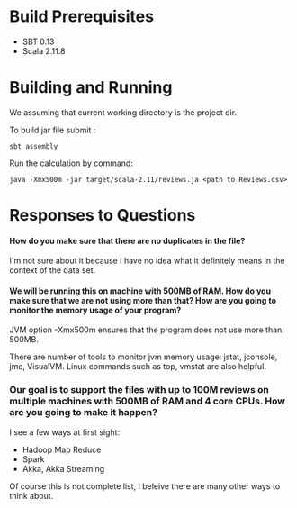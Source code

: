 # Build Prerequisites

* SBT 0.13
* Scala 2.11.8

# Building and Running

We assuming that current working directory is the project dir.

To  build jar file submit : 
```
sbt assembly
```

Run the calculation by command:
```
java -Xmx500m -jar target/scala-2.11/reviews.ja <path to Reviews.csv>
```

# Responses to Questions

#### How do you make sure that there are no duplicates in the file?

I'm not sure about it because I have no idea what it definitely means in the context of the data set.

#### We will be running this on machine with 500MB of RAM. How do you make sure that we are not using more than that? How are you going to monitor the memory usage of your program?

JVM option -Xmx500m ensures that the program does not use more than 500MB.
  
There are number of tools to monitor jvm memory usage: jstat, jconsole, jmc, VisualVM. Linux commands such as top, vmstat are also helpful.

### Our goal is to support the files with up to 100M reviews on multiple machines with 500MB of RAM and 4 core CPUs. How are you going to make it happen?

I see a few ways at first sight:

* Hadoop Map Reduce 
* Spark
* Akka, Akka Streaming

Of course this is not complete list, I beleive there are many other ways to think about.

